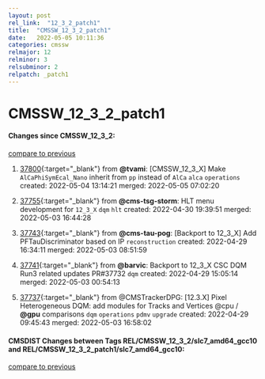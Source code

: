 ```yaml
---
layout: post
rel_link:  "12_3_2_patch1"
title:  "CMSSW_12_3_2_patch1"
date:   2022-05-05 10:11:36
categories: cmssw
relmajor: 12
relminor: 3
relsubminor: 2
relpatch: _patch1
---
```


# CMSSW_12_3_2_patch1
#### Changes since CMSSW_12_3_2:
[compare to previous](https://github.com/cms-sw/cmssw/compare/CMSSW_12_3_2...CMSSW_12_3_2_patch1)



1. [37800](http://github.com/cms-sw/cmssw/pull/37800){:target="_blank"}  from **@tvami**: [CMSSW_12_3_X] Make `AlCaPhiSymEcal_Nano` inherit from `pp` instead of `AlCa` `alca` `operations` created: 2022-05-04 13:14:21 merged: 2022-05-05 07:02:20

2. [37755](http://github.com/cms-sw/cmssw/pull/37755){:target="_blank"}  from **@cms-tsg-storm**: HLT menu development for `12_3_X` `dqm` `hlt` created: 2022-04-30 19:39:51 merged: 2022-05-03 16:44:28

3. [37743](http://github.com/cms-sw/cmssw/pull/37743){:target="_blank"}  from **@cms-tau-pog**:  [Backport to 12_3_X] Add PFTauDiscriminator based on IP `reconstruction` created: 2022-04-29 16:34:11 merged: 2022-05-03 08:51:59

4. [37741](http://github.com/cms-sw/cmssw/pull/37741){:target="_blank"}  from **@barvic**: Backport to 12_3_X CSC DQM Run3 related updates PR#37732 `dqm` created: 2022-04-29 15:05:14 merged: 2022-05-03 00:54:13

5. [37737](http://github.com/cms-sw/cmssw/pull/37737){:target="_blank"}  from @CMSTrackerDPG: [12.3.X] Pixel Heterogeneous DQM: add modules for Tracks and Vertices @cpu / **@gpu** comparisons `dqm` `operations` `pdmv` `upgrade` created: 2022-04-29 09:45:43 merged: 2022-05-03 16:58:02

#### CMSDIST Changes between Tags REL/CMSSW_12_3_2/slc7_amd64_gcc10 and REL/CMSSW_12_3_2_patch1/slc7_amd64_gcc10:
[compare to previous](https://github.com/cms-sw/cmsdist/compare/REL/CMSSW_12_3_2/slc7_amd64_gcc10...REL/CMSSW_12_3_2_patch1/slc7_amd64_gcc10)


